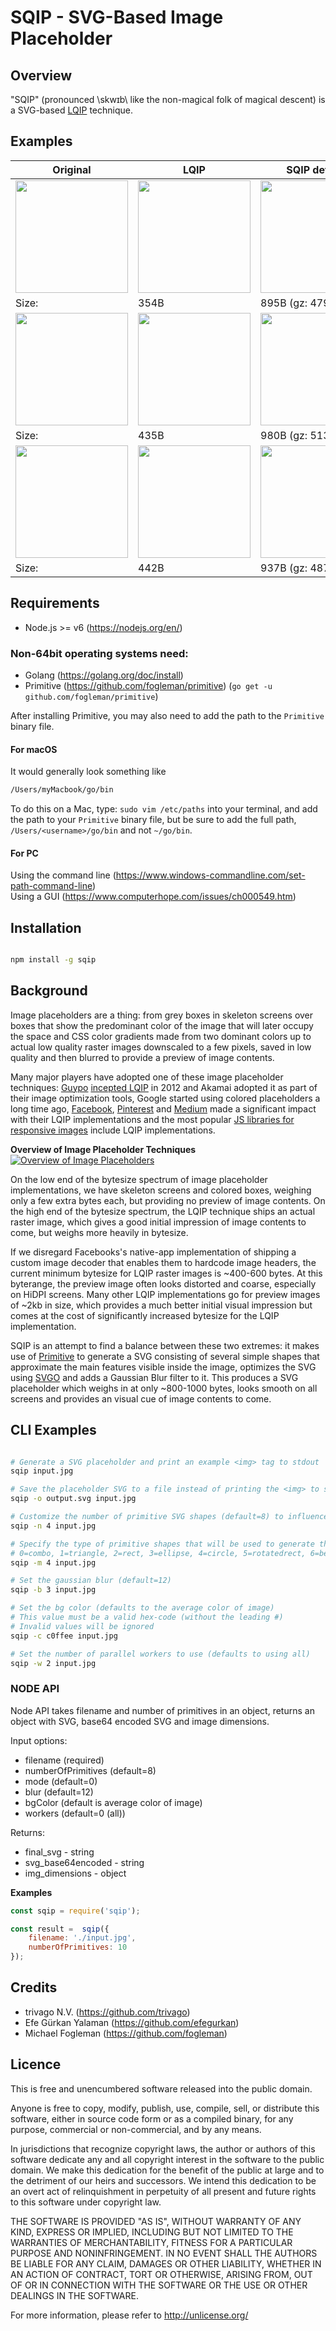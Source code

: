 SQIP - SVG-Based Image Placeholder
====================
## Overview

"SQIP" (pronounced \skwɪb\ like the non-magical folk of magical descent) is a
SVG-based [LQIP](https://www.guypo.com/introducing-lqip-low-quality-image-placeholders/) technique.

## Examples

| Original | LQIP | SQIP default |
|----------|------|--------------|
| <img width="180" src="demo/beach.jpg"> | <img width="180" src="demo/beach-lqip.jpg"> | <img width="180" src="demo/beach-sqip.png"> |
| Size: | 354B | 895B (gz: 479B) |
| <img width="180" src="./demo/monkey-selfie.jpg"> | <img width="180" src="./demo/monkey-selfie-lqip.jpg"> | <img width="180" src="./demo/monkey-selfie-sqip.png"> |
| Size: | 435B | 980B (gz: 513B) |
| <img width="180" src="./demo/mona-lisa.jpg"> | <img width="180" src="./demo/mona-lisa-lqip.jpg"> | <img width="180" src="./demo/mona-lisa-sqip.png"> |
| Size: | 442B | 937B (gz: 487B) |

## Requirements
* Node.js >= v6 (https://nodejs.org/en/)

### Non-64bit operating systems need:
* Golang (https://golang.org/doc/install)
* Primitive (https://github.com/fogleman/primitive) (`go get -u github.com/fogleman/primitive`)

After installing Primitive, you may also need to add the path to the ```Primitive``` binary file.

#### For macOS
It would generally look something like
```bash
/Users/myMacbook/go/bin
```
To do this on a Mac, type: ```sudo vim /etc/paths``` into your terminal, and add the path to your ```Primitive``` binary file, but be sure to add the full path, ```/Users/<username>/go/bin``` and not ```~/go/bin```.

#### For PC
Using the command line (https://www.windows-commandline.com/set-path-command-line) <br>
Using a GUI (https://www.computerhope.com/issues/ch000549.htm)

## Installation
```bash

npm install -g sqip

```

## Background

Image placeholders are a thing: from grey boxes in skeleton screens over boxes
that show the predominant color of the image that will later occupy the space
and CSS color gradients made from two dominant colors up to actual low quality
raster images downscaled to a few pixels, saved in low quality and then blurred
to provide a preview of image contents.

Many major players have adopted one of these image placeholder techniques:
[Guypo](https://twitter.com/guypod) [incepted
LQIP](https://www.guypo.com/introducing-lqip-low-quality-image-placeholders/) in
2012 and Akamai adopted it as part of their image optimization tools, Google
started using colored placeholders a long time ago,
[Facebook](https://code.facebook.com/posts/991252547593574/the-technology-behind-preview-photos/),
[Pinterest](https://blog.embed.ly/pinterests-colored-background-placeholders-4b4c9fb8bb77)
and
[Medium](https://jmperezperez.com/medium-image-progressive-loading-placeholder/)
made a significant impact with their LQIP implementations and the most popular
[JS libraries for responsive
images](https://github.com/aFarkas/lazysizes#lqipblurry-image-placeholderblur-up-image-technique)
include LQIP implementations.

**Overview of Image Placeholder Techniques**
[![Overview of Image Placeholders](demo/placeholder-overview.jpg)](https://raw.githubusercontent.com/technopagan/sqip/master/demo/placeholder-overview.jpg)

On the low end of the bytesize spectrum of image placeholder implementations, we
have skeleton screens and colored boxes, weighing only a few extra bytes each,
but providing no preview of image contents. On the high end of the bytesize
spectrum, the LQIP technique ships an actual raster image, which gives a good
initial impression of image contents to come, but weighs more heavily in
bytesize.

If we disregard Facebooks's native-app implementation of shipping a custom image
decoder that enables them to hardcode image headers, the current minimum
bytesize for LQIP raster images is ~400-600 bytes. At this byterange, the
preview image often looks distorted and coarse, especially on HiDPI screens.
Many other LQIP implementations go for preview images of ~2kb in size, which
provides a much better initial visual impression but comes at the cost of
significantly increased bytesize for the LQIP implementation.

SQIP is an attempt to find a balance between these two extremes: it makes use
of [Primitive](https://github.com/fogleman/primitive) to generate a SVG
consisting of several simple shapes that approximate the main features visible
inside the image, optimizes the SVG using [SVGO](https://github.com/svg/svgo)
and adds a Gaussian Blur filter to it. This produces a SVG placeholder which
weighs in at only ~800-1000 bytes, looks smooth on all screens and provides an
visual cue of image contents to come.

## CLI Examples

```bash

# Generate a SVG placeholder and print an example <img> tag to stdout
sqip input.jpg

# Save the placeholder SVG to a file instead of printing the <img> to stdout
sqip -o output.svg input.jpg

# Customize the number of primitive SVG shapes (default=8) to influence bytesize or level of detail
sqip -n 4 input.jpg

# Specify the type of primitive shapes that will be used to generate the image (default=0)
# 0=combo, 1=triangle, 2=rect, 3=ellipse, 4=circle, 5=rotatedrect, 6=beziers, 7=rotatedellipse, 8=polygon
sqip -m 4 input.jpg

# Set the gaussian blur (default=12)
sqip -b 3 input.jpg

# Set the bg color (defaults to the average color of image)
# This value must be a valid hex-code (without the leading #)
# Invalid values will be ignored
sqip -c c0ffee input.jpg

# Set the number of parallel workers to use (defaults to using all)
sqip -w 2 input.jpg
```

### NODE API
Node API takes filename and number of primitives in an object, returns an object
with SVG, base64 encoded SVG and image dimensions.

Input options:
- filename (required)
- numberOfPrimitives (default=8)
- mode (default=0)
- blur (default=12)
- bgColor (default is average color of image)
- workers (default=0 (all))

Returns:
- final_svg - string
- svg_base64encoded - string
- img_dimensions - object

**Examples**
```javascript
const sqip = require('sqip');

const result =  sqip({
    filename: './input.jpg',
    numberOfPrimitives: 10
});
```

## Credits
* trivago N.V. (https://github.com/trivago)
* Efe Gürkan Yalaman (https://github.com/efegurkan)
* Michael Fogleman (https://github.com/fogleman)

## Licence

This is free and unencumbered software released into the public domain.

Anyone is free to copy, modify, publish, use, compile, sell, or
distribute this software, either in source code form or as a compiled
binary, for any purpose, commercial or non-commercial, and by any
means.

In jurisdictions that recognize copyright laws, the author or authors
of this software dedicate any and all copyright interest in the
software to the public domain. We make this dedication for the benefit
of the public at large and to the detriment of our heirs and
successors. We intend this dedication to be an overt act of
relinquishment in perpetuity of all present and future rights to this
software under copyright law.

THE SOFTWARE IS PROVIDED "AS IS", WITHOUT WARRANTY OF ANY KIND,
EXPRESS OR IMPLIED, INCLUDING BUT NOT LIMITED TO THE WARRANTIES OF
MERCHANTABILITY, FITNESS FOR A PARTICULAR PURPOSE AND NONINFRINGEMENT.
IN NO EVENT SHALL THE AUTHORS BE LIABLE FOR ANY CLAIM, DAMAGES OR
OTHER LIABILITY, WHETHER IN AN ACTION OF CONTRACT, TORT OR OTHERWISE,
ARISING FROM, OUT OF OR IN CONNECTION WITH THE SOFTWARE OR THE USE OR
OTHER DEALINGS IN THE SOFTWARE.

For more information, please refer to [<http://unlicense.org/>](http://unlicense.org/)
